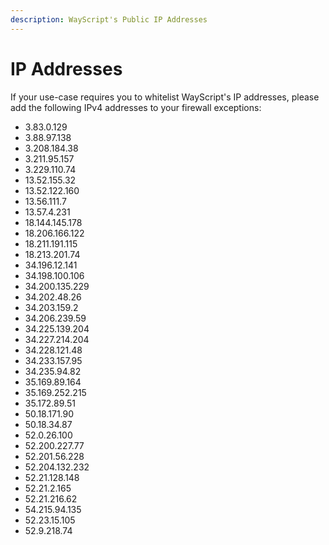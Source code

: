```yaml
---
description: WayScript's Public IP Addresses
---
```


# IP Addresses

If your use-case requires you to whitelist WayScript's IP addresses, please add the following IPv4 addresses to your firewall exceptions:

* 3.83.0.129
* 3.88.97.138
* 3.208.184.38
* 3.211.95.157
* 3.229.110.74
* 13.52.155.32
* 13.52.122.160
* 13.56.111.7
* 13.57.4.231
* 18.144.145.178
* 18.206.166.122
* 18.211.191.115
* 18.213.201.74
* 34.196.12.141
* 34.198.100.106
* 34.200.135.229
* 34.202.48.26
* 34.203.159.2
* 34.206.239.59
* 34.225.139.204
* 34.227.214.204
* 34.228.121.48
* 34.233.157.95
* 34.235.94.82
* 35.169.89.164
* 35.169.252.215
* 35.172.89.51
* 50.18.171.90
* 50.18.34.87
* 52.0.26.100
* 52.200.227.77
* 52.201.56.228
* 52.204.132.232
* 52.21.128.148
* 52.21.2.165
* 52.21.216.62
* 54.215.94.135
* 52.23.15.105
* 52.9.218.74

